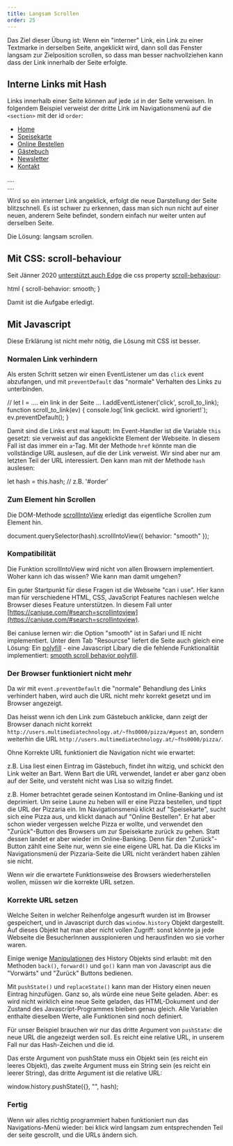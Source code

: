 ```yaml
---
title: Langsam Scrollen
order: 25
---
```


Das Ziel dieser Übung ist: Wenn ein "interner" Link, ein Link zu einer Textmarke
in derselben Seite, angeklickt wird, dann soll das Fenster
langsam zur Zielposition scrollen, so dass man besser nachvollziehen kann
dass der Link innerhalb der Seite erfolgte.

## Interne Links mit Hash

Links innerhalb einer Seite können auf jede `id` in der Seite verweisen.
In folgendem Beispiel verweist der dritte Link im Navigationsmenü
auf die `<section>` mit der id `order`:

<htmlcode caption="Navigationsmenü mit internen Links">
    <nav>
      <ul>
        <li><a href="#hero">Home</a></li>
        <li><a href="#menu">Speisekarte</a></li>
        <li><a href="#order">Online Bestellen</a></li>
        <li><a href="#guest">Gästebuch</a></li>
        <li><a href="#newsletter">Newsletter</a></li>
        <li><a href="#contact">Kontakt</a></li>
      </ul>
    </nav>
    ....
    <section id="order">
    ....
    <footer id="contact">
</htmlcode>

Wird so ein interner Link angeklick, erfolgt die neue Darstellung der
Seite blitzschnell. Es ist schwer zu erkennen, dass man sich nun nicht
auf einer neuen, anderern Seite befindet, sondern einfach nur weiter
unten auf derselben Seite.

Die Lösung: langsam scrollen.

## Mit CSS: scroll-behaviour

Seit Jänner 2020 
[unterstützt auch Edge](https://caniuse.com/#feat=css-scroll-behavior)
die css property
[scroll-behaviour](https://developer.mozilla.org/en-US/docs/Web/CSS/scroll-behavior):

<css>
html {
  scroll-behavior: smooth;
}
</css>

Damit ist die Aufgabe erledigt.


## Mit Javascript

Diese Erklärung ist nicht mehr nötig, die Lösung mit CSS ist besser.

### Normalen Link verhindern

Als ersten Schritt setzen wir einen EventListener
um das `click` event
abzufangen, und mit `preventDefault` das "normale" Verhalten des Links zu
unterbinden.

<javascript>
// let l = .... ein link in der Seite ...
l.addEventListener('click', scroll_to_link);
function scroll_to_link(ev) {
  console.log(`link geclickt. wird ignoriert!`);
  ev.preventDefault();
}
</javascript>

Damit sind die Links erst mal kaputt:
Im Event-Handler ist die Variable `this` gesetzt: sie verweist
auf das angeklickte Element der Webseite. In diesem Fall ist das
immer ein `a`-Tag. Mit der Methode `href` könnte man die vollständige
URL auslesen, auf die der Link verweist. Wir sind aber nur am letzten
Teil der URL interessiert. Den kann man mit der Methode `hash` auslesen:

<javascript>
let hash = this.hash; // z.B. '#order'
</javascript>

### Zum Element hin Scrollen

Die DOM-Methode [scrollIntoView](https://developer.mozilla.org/en-US/docs/Web/API/Element/scrollIntoView)
erledigt das eigentliche Scrollen zum Element hin.

<javascript>
document.querySelector(hash).scrollIntoView({ behavior: "smooth" });
</javascript>

### Kompatibilität

Die Funktion scrollIntoView wird nicht von allen Browsern implementiert.
Woher kann ich das wissen? Wie kann man damit umgehen?

Ein guter Startpunkt für diese Fragen ist die Webseite "can i use". Hier kann
man für verschiedene HTML, CSS, JavaScript Features nachlesen welche
Browser dieses Feature unterstützen. In diesem Fall unter [https://caniuse.com/#search=scrollintoview](https://caniuse.com/#search=scrollintoview).

Bei caniuse lernen wir: die Option "smooth" ist in Safari
und IE nicht implementiert. Unter dem Tab "Resourcse" liefert die Seite
auch gleich eine Lösung: Ein [polyfill](http://iamdustan.com/smoothscroll/) - eine Javascript Libary
die die fehlende Funktionalität implementiert: [smooth scroll behavior polyfill](http://iamdustan.com/smoothscroll/).

### Der Browser funktioniert nicht mehr

Da wir mit `event.preventDefault` die "normale" Behandlung des Links verhindert
haben, wird auch die URL nicht mehr korrekt gesetzt und im Browser angezeigt.

Das heisst wenn ich den Link zum Gästebuch anklicke, dann zeigt der Browser
danach nicht korrekt `http://users.multimediatechnology.at/~fhs0000/pizza/#guest` an,
sondern weiterhin die URL `http://users.multimediatechnology.at/~fhs0000/pizza/`.

Ohne Korrekte URL funktioniert die Navigation nicht wie erwartet:

z.B. Lisa liest einen Eintrag im Gästebuch, findet ihn witzig, und schickt den
Link weiter an Bart. Wenn Bart die URL verwendet, landet er aber ganz oben auf
der Seite, und versteht nicht was Lisa so witzig findet.

z.B. Homer betrachtet gerade seinen Kontostand im Online-Banking und ist deprimiert.
Um seine Laune zu heben will er eine Pizza bestellen, und tippt die URL der Pizzaria ein.
Im Navigationsmenü klickt auf "Speisekarte", sucht sich eine Pizza aus, und klickt danach auf "Online Bestellen".
Er hat aber schon wieder vergessen welche Pizza er wollte, und verwendet den "Zurück"-Button des Browsers
um zur Speisekarte zurück zu gehen. Statt dessen landet er aber wieder im Online-Banking.
Denn für den "Zurück"-Button zählt eine Seite nur, wenn sie eine eigene URL hat. Da die Klicks
im Navigationsmenü der Pizzaria-Seite die URL nicht verändert haben zählen sie nicht.

Wenn wir die erwartete Funktionsweise des Browsers wiederherstellen wollen,
müssen wir die korrekte URL setzen.

### Korrekte URL setzen

Welche Seiten in welcher Reihenfolge angesurft wurden ist im Browser gespeichert,
und in Javascript durch das `window.history` Objekt dargestellt. Auf dieses
Objekt hat man aber nicht vollen Zugriff: sonst könnte ja jede Webseite
die BesucherInnen ausspionieren und herausfinden wo sie vorher waren.

Einige wenige [Manipulationen](https://developer.mozilla.org/en-US/docs/Web/API/History_API)
des History Objekts sind erlaubt: mit den Methoden `back()`, `forward()` und `go()` kann
man von Javascript aus die "Vorwärts" und "Zurück" Buttons bedienen.

Mit `pushState()` und `replaceState()` kann man der History einen neuen Eintrag
hinzufügen. Ganz so, als würde eine neue Seite geladen. Aber: es wird nicht wirklich
eine neue Seite geladen, das HTML-Dokument und der Zustand des Javascript-Programmes
bleiben genau gleich. Alle Variablen enthalte dieselben Werte, alle Funktionen sind noch definiert.

Für unser Beispiel brauchen wir nur das dritte Argument von `pushState`: die neue URL
die angezeigt werden soll. Es reicht eine relative URL, in unserem Fall nur das Hash-Zeichen
und die id.

Das erste Argument von pushState muss ein Objekt sein (es reicht ein leeres Objekt),
das zweite Argument muss ein String sein (es reicht ein leerer String), das dritte
Argument ist die relative URL:

<javascript>
window.history.pushState({}, "", hash);
</javascript>

### Fertig

Wenn wir alles richtig programmiert haben funktioniert nun das Navigations-Menü
wieder: bei klick wird langsam zum entsprechenden Teil der seite gescrollt, und die URLs
ändern sich.

